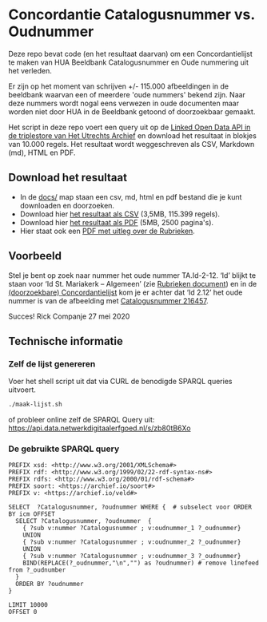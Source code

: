# Concordantie Catalogusnummer vs. Oudnummer
Deze repo bevat code (en het resultaat daarvan) om een Concordantielijst te maken van HUA Beeldbank Catalogusnummer en Oude nummering uit het verleden.

Er zijn op het moment van schrijven +/- 115.000 afbeeldingen in de beeldbank waarvan een of meerdere 'oude nummers' bekend zijn. Naar deze nummers wordt nogal eens verwezen in oude documenten maar worden niet door HUA in de Beeldbank getoond of doorzoekbaar gemaakt.

Het script in deze repo voert een query uit op de [Linked Open Data API in de triplestore van Het Utrechts Archief](https://data.netwerkdigitaalerfgoed.nl/hetutrechtsarchief/mi2rdf/sparql/mi2rdf) en download het resultaat in blokjes van 10.000 regels. Het resultaat wordt weggeschreven als CSV, Markdown (md), HTML en PDF.

## Download het resultaat
* In de [docs/](https://github.com/hetutrechtsarchief/Concordantie-Catalogusnummer-Oudnummer/tree/master/docs) map staan een csv, md, html en pdf bestand die je kunt downloaden en doorzoeken.
* Download hier [het resultaat als CSV](https://github.com/hetutrechtsarchief/Concordantie-Catalogusnummer-Oudnummer/raw/master/docs/HUA-catnr-oudnr.csv) (3,5MB, 115.399 regels).
* Download hier [het resultaat als PDF](https://github.com/hetutrechtsarchief/Concordantie-Catalogusnummer-Oudnummer/raw/master/docs/HUA-catnr-oudnr.pdf) (5MB, 2500 pagina's).
* Hier staat ook een [PDF met uitleg over de Rubrieken](https://github.com/hetutrechtsarchief/Concordantie-Catalogusnummer-Oudnummer/raw/master/docs/Rubrieken.pdf).

## Voorbeeld
Stel je bent op zoek naar nummer het oude nummer TA.Id-2-12. ‘Id’ blijkt te staan voor ‘Id St. Mariakerk – Algemeen’ (zie [Rubrieken document](https://github.com/hetutrechtsarchief/Concordantie-Catalogusnummer-Oudnummer/raw/master/docs/Rubrieken.pdf)) en in de [(doorzoekbare) Concordantielijst](https://github.com/hetutrechtsarchief/Concordantie-Catalogusnummer-Oudnummer/raw/master/docs/HUA-catnr-oudnr.pdf) kom je er achter dat ‘Id 2.12’ het oude nummer is van de afbeelding met [Catalogusnummer 216457](https://hetutrechtsarchief.nl/collectie/beeldmateriaal/catalogusnummer/216457). 

Succes!
Rick Companje
27 mei 2020

## Technische informatie

### Zelf de lijst genereren
Voer het shell script uit dat via CURL de benodigde SPARQL queries uitvoert.
```bash
./maak-lijst.sh
```

of probleer online zelf de SPARQL Query uit: https://api.data.netwerkdigitaalerfgoed.nl/s/zb80tB6Xo

### De gebruikte SPARQL query
```sparql
PREFIX xsd: <http://www.w3.org/2001/XMLSchema#>
PREFIX rdf: <http://www.w3.org/1999/02/22-rdf-syntax-ns#>
PREFIX rdfs: <http://www.w3.org/2000/01/rdf-schema#>
PREFIX soort: <https://archief.io/soort#>
PREFIX v: <https://archief.io/veld#>

SELECT  ?Catalogusnummer, ?oudnummer WHERE {  # subselect voor ORDER BY icm OFFSET
  SELECT ?Catalogusnummer, ?oudnummer  {
    { ?sub v:nummer ?Catalogusnummer ; v:oudnummer_1 ?_oudnummer}
    UNION
    { ?sub v:nummer ?Catalogusnummer ; v:oudnummer_2 ?_oudnummer} 
    UNION
    { ?sub v:nummer ?Catalogusnummer ; v:oudnummer_3 ?_oudnummer}
    BIND(REPLACE(?_oudnummer,"\n","") as ?oudnummer) # remove linefeed from ?_oudnumber
  }
  ORDER BY ?oudnummer
}

LIMIT 10000
OFFSET 0
```
